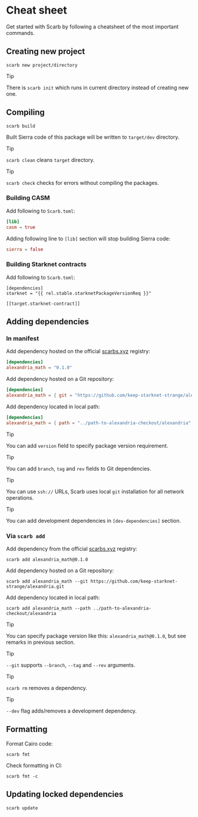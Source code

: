 <script setup>
import { data as rel } from "../github.data";
</script>

# Cheat sheet

Get started with Scarb by following a cheatsheet of the most important commands.

## Creating new project

```shell
scarb new project/directory
```

> [!TIP]
> There is `scarb init` which runs in current directory instead of creating new one.

## Compiling

```shell
scarb build
```

Built Sierra code of this package will be written to `target/dev` directory.

<!-- prettier-ignore -->
> [!TIP]
> `scarb clean` cleans `target` directory.

<!-- prettier-ignore -->
> [!TIP]
> `scarb check` checks for errors without compiling the packages.

### Building CASM

Add following to `Scarb.toml`:

```toml
[lib]
casm = true
```

Adding following line to `[lib]` section will stop building Sierra code:

```toml
sierra = false
```

### Building Starknet contracts

Add following to `Scarb.toml`:

```toml-vue
[dependencies]
starknet = "{{ rel.stable.starknetPackageVersionReq }}"

[[target.starknet-contract]]
```

## Adding dependencies

### In manifest

Add dependency hosted on the official [scarbs.xyz](https://scarbs.xyz) registry:

```toml
[dependencies]
alexandria_math = "0.1.0"
```

Add dependency hosted on a Git repository:

```toml
[dependencies]
alexandria_math = { git = "https://github.com/keep-starknet-strange/alexandria.git" }
```

Add dependency located in local path:

```toml
[dependencies]
alexandria_math = { path = "../path-to-alexandria-checkout/alexandria" }
```

> [!TIP]
> You can add `version` field to specify package version requirement.

> [!TIP]
> You can add `branch`, `tag` and `rev` fields to Git dependencies.

> [!TIP]
> You can use `ssh://` URLs, Scarb uses local `git` installation for all network operations.

> [!TIP]
> You can add development dependencies in `[dev-dependencies]` section.

### Via `scarb add`

Add dependency from the official [scarbs.xyz](https://scarbs.xyz) registry:

```shell
scarb add alexandria_math@0.1.0
```

Add dependency hosted on a Git repository:

```shell
scarb add alexandria_math --git https://github.com/keep-starknet-strange/alexandria.git
```

Add dependency located in local path:

```shell
scarb add alexandria_math --path ../path-to-alexandria-checkout/alexandria
```

> [!TIP]
> You can specify package version like this: `alexandria_math@0.1.0`, but see remarks in previous section.

<!-- prettier-ignore -->
> [!TIP]
> `--git` supports `--branch`, `--tag` and `--rev` arguments.

<!-- prettier-ignore -->
> [!TIP]
> `scarb rm` removes a dependency.

<!-- prettier-ignore -->
> [!TIP]
> `--dev` flag adds/removes a development dependency.

## Formatting

Format Cairo code:

```shell
scarb fmt
```

Check formatting in CI:

```shell
scarb fmt -c
```

## Updating locked dependencies

```shell
scarb update
```
